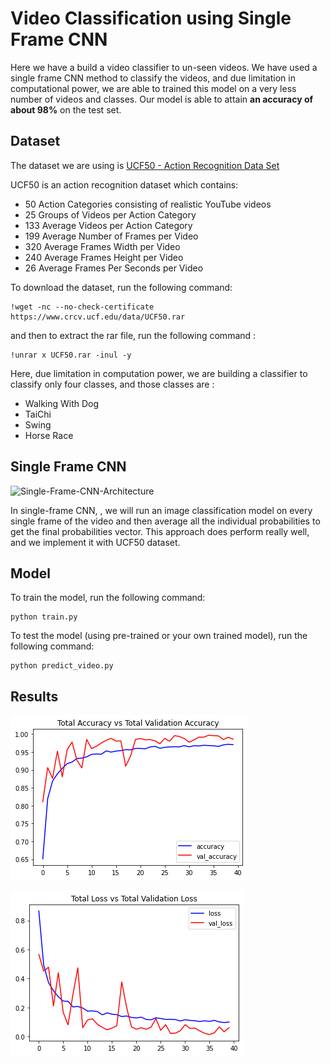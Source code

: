 # Video Classification using Single Frame CNN 

Here we have a build a video classifier to un-seen videos. We have used a single frame CNN method to classify the videos, and due limitation in computational power, we are able to trained this model on a very less number of videos and classes. Our model is able to attain **an accuracy of about 98%** on the test set.

## Dataset

The dataset we are using is [UCF50 - Action Recognition Data Set](https://www.crcv.ucf.edu/data/UCF50.php)

UCF50 is an action recognition dataset which contains:

- 50 Action Categories consisting of realistic YouTube videos
- 25 Groups of Videos per Action Category
- 133 Average Videos per Action Category
- 199 Average Number of Frames per Video
- 320 Average Frames Width per Video
- 240 Average Frames Height per Video
- 26 Average Frames Per Seconds per Video


To download the dataset, run the following command:

```
!wget -nc --no-check-certificate https://www.crcv.ucf.edu/data/UCF50.rar
```
and then to extract the rar file, run the following command :

```
!unrar x UCF50.rar -inul -y
```

Here, due limitation in computation power, we are building a classifier to classify only four classes, and those classes are :
- Walking With Dog 
- TaiChi 
- Swing 
- Horse Race

## Single Frame CNN

![Single-Frame-CNN-Architecture](https://user-images.githubusercontent.com/28982255/147768759-0220ba06-969e-4410-a570-3b42d7061d18.jpg)


In single-frame CNN, , we will run an image classification model on every single frame of the video and then average all the individual probabilities to get the final probabilities vector. This approach does perform really well, and we implement it with UCF50 dataset.

## Model

To train the model, run the following command:

```
python train.py
```

To test the model (using pre-trained or your own trained model), run the following command:

```
python predict_video.py
```

## Results

![](visualizations/Total_Accuracy_vs_Total_Validation_Accuracy.png)

![](visualizations/Total_Loss_vs_Total_Validation_Loss.png)

